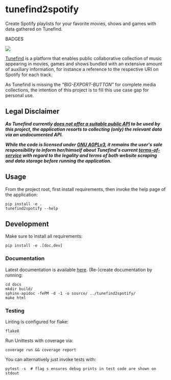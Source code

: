 # tunefind2spotify

Create Spotify playlists for your favorite movies, shows and games with data
gathered on Tunefind.

BADGES

<div id="badges" align="left">
  <a href="https://github.com/benediktholmes/tunefind2spotify/actions/workflows/unittests.yml">
    <img src=https://github.com/benediktholmes/tunefind2spotify/actions/workflows/unittests.yml/badge.svg>
  </a>
</div>


[Tunefind](https://tunefind.com)
is a platform that enables public collaborative collection of music appearing in
movies, games and shows bundled with an extensive amount of auxiliary
information, for instance a reference to the respective URI on Spotify for each
track.

As Tunefind is missing the *"BIG-EXPORT-BUTTON"* for complete media
collections, the intention of this project is to fill this use case gap for
personal use.

## Legal Disclaimer

***As Tunefind currently
[does not offer a suitable public API](https://www.tunefind.com/product/api)
to be used by this project, the application resorts to collecting (only) the
relevant data via an undocumented API.***

***While the code is licensed under [GNU AGPLv3](LICENSE.md),
it remains the user's sole responsibility to inform her/himself about Tunefind's
current [terms-of-service](https://www.tunefind.com/tos)
with regard to the legality and terms of both website scraping and data storage
before running the application.***

## Usage
From the project root, first install requirements, then invoke the help page of
the application:

```shell script
pip install -e .
tunefind2spotify --help
```

## Development

Make sure to install all requirements:
```shell script
pip install -e .[doc,dev]
```

### Documentation

Latest documentation is available
[here](https://benediktholmes.github.io/tunefind2spotify).
(Re-)create documentation by running:

```shell script
cd docs
mkdir build/
sphinx-apidoc -fePM -d -1 -o source/ ../tunefind2spotify/
make html
```

### Testing

Linting is configured for flake:

```shell script
flake8
```

Run Unittests with coverage via:

```shell script
coverage run && coverage report
```

You can alternatively just invoke tests with:
```shell script
pytest -s  # flag s ensures debug prints in test code are shown on stdout
```